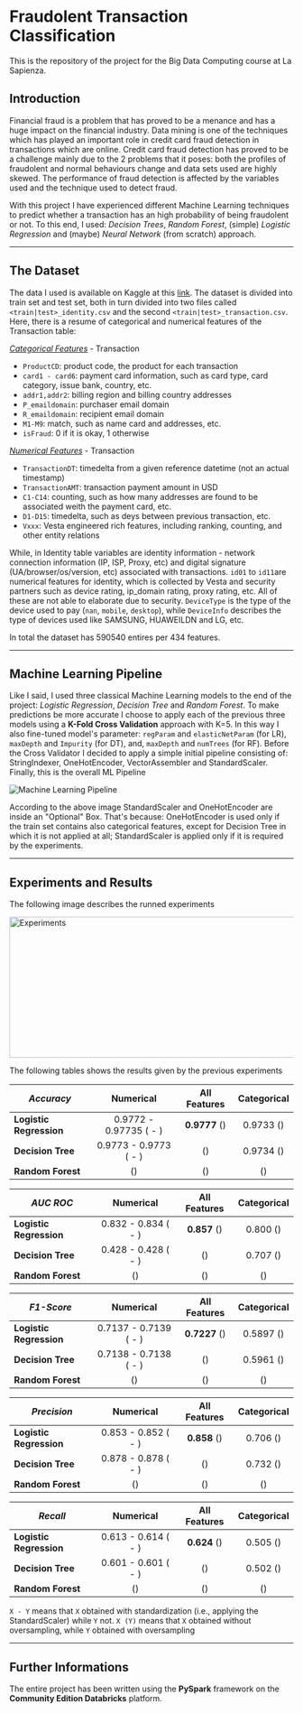 # Fraudolent Transaction Classification

This is the repository of the project for the Big Data Computing course at La Sapienza.

## Introduction

Financial fraud is a problem that has proved to be a menance and has a huge impact on the financial industry. Data mining is one of the techniques which has played an important role in credit card fraud detection in transactions which are online. Credit card fraud detection has proved to be a challenge mainly due to the 2 problems that it poses: both the profiles of fraudolent and normal behaviours change and data sets used are highly skewed. The performance of fraud detection is affected by the variables used and the technique used to detect fraud.

With this project I have experienced different Machine Learning techniques to predict whether a transaction has an high probability of being fraudolent or not. To this end, I used: *Decision Trees*, *Random Forest*, (simple) *Logistic Regression* and (maybe) *Neural Network* (from scratch) approach. 

---

## The Dataset

The data I used is available on Kaggle at this [link](https://www.kaggle.com/c/ieee-fraud-detection). The dataset is divided into train set and test set, both in turn divided into two files called `<train|test>_identity.csv` and the second `<train|test>_transaction.csv`. Here, there is a resume of categorical and numerical features of the Transaction table:

<ins>*Categorical Features*</ins> - Transaction

- `ProductCD`: product code, the product for each transaction
- `card1 - card6`: payment card information, such as card type, card category, issue bank, country, etc.
- `addr1,addr2`: billing region and billing country addresses
- `P_emaildomain`: purchaser email domain
- `R_emaildomain`: recipient email domain
- `M1-M9`: match, such as name card and addresses, etc.
- `isFraud`: 0 if it is okay, 1 otherwise

<ins>*Numerical Features*</ins> - Transaction

- `TransactionDT`: timedelta from a given reference datetime (not an actual timestamp)
- `TransactionAMT`: transaction payment amount in USD
- `C1-C14`: counting, such as how many addresses are found to be associated weith the payment card, etc.
- `D1-D15`: timedelta, such as deys between previous transaction, etc.
- `Vxxx`: Vesta engineered rich features, including ranking, counting, and other entity relations

While, in Identity table variables are identity information - network connection information (IP, ISP, Proxy, etc) and digital signature (UA/browser/os/version, etc) associated with transactions. `id01` to `id11`are numerical features for identity, which is collected by Vesta and security partners such as device rating, ip_domain rating, proxy rating, etc. All of these are not able to elaborate due to security. `DeviceType` is the type of the device used to pay (`nan`, `mobile`, `desktop`), while `DeviceInfo` describes the type of devices used like SAMSUNG, HUAWEILDN and LG, etc. 

In total the dataset has 590540 entires per 434 features.

---

## Machine Learning Pipeline

Like I said, I used three classical Machine Learning models to the end of the project: *Logistic Regression*, *Decision Tree* and *Random Forest*. To make predictions be more accurate I choose to apply each of the previous three models using a **K-Fold Cross Validation** approach with K=5. In this way I also fine-tuned model's parameter: `regParam` and `elasticNetParam` (for LR), `maxDepth` and `Impurity` (for DT), and, `maxDepth` and `numTrees` (for RF). Before the Cross Validator I decided to apply a simple initial pipeline consisting of: StringIndexer, OneHotEncoder, VectorAssembler and StandardScaler. Finally, this is the overall ML Pipeline

<img src="https://i.imgur.com/JZlw5iE.png" alt="Machine Learning Pipeline" />

According to the above image StandardScaler and OneHotEncoder are inside an "Optional" Box. That's because: OneHotEncoder is used only if the train set contains also categorical features, except for Decision Tree in which it is not applied at all; StandardScaler is applied only if it is required by the experiments.

---

## Experiments and Results

The following image describes the runned experiments

<img src="https://i.imgur.com/KsJRO2H.png" alt="Experiments" width=550 height=250/>

The following tables shows the results given by the previous experiments

|        *Accuracy*       |  **Numerical**  | **All Features** | **Categorical** |
|-------------------------|:---------------:|:----------------:|:---------------:|
| **Logistic Regression** | 0.9772 - 0.97735 ( - )|   **0.9777** ()|      0.9733 () |
| **Decision Tree**       | 0.9773 - 0.9773  ( - )|              ()|      0.9734 () |
| **Random Forest**       |       ()          |   ()                | ()                 |

|        *AUC ROC*       |  **Numerical**  | **All Features** | **Categorical** |
|-------------------------|:---------------:|:----------------:|:---------------:|
| **Logistic Regression** | 0.832 - 0.834 ( - )|   **0.857** ()|      0.800 () |
| **Decision Tree**       | 0.428 - 0.428  ( - )|              ()|      0.707 () |
| **Random Forest**       |       ()          |   ()                | ()                 |

|        *F1-Score*       |  **Numerical**  | **All Features** | **Categorical** |
|-------------------------|:---------------:|:----------------:|:---------------:|
| **Logistic Regression** | 0.7137 - 0.7139 ( - )|   **0.7227** ()|      0.5897 () |
| **Decision Tree**       | 0.7138 - 0.7138  ( - )|              ()|      0.5961 () |
| **Random Forest**       |       ()          |   ()                | ()                 |

|        *Precision*       |  **Numerical**  | **All Features** | **Categorical** |
|-------------------------|:---------------:|:----------------:|:---------------:|
| **Logistic Regression** | 0.853 - 0.852 ( - )|   **0.858** ()|      0.706 () |
| **Decision Tree**       | 0.878 - 0.878  ( - )|              ()|      0.732 () |
| **Random Forest**       |       ()          |   ()                | ()                 |

|        *Recall*       |  **Numerical**  | **All Features** | **Categorical** |
|-------------------------|:---------------:|:----------------:|:---------------:|
| **Logistic Regression** | 0.613 - 0.614 ( - )|   **0.624** ()|      0.505 () |
| **Decision Tree**       | 0.601 - 0.601  ( - )|              ()|      0.502 () |
| **Random Forest**       |       ()          |   ()                | ()                 |

`X - Y` means that `X` obtained with standardization (i.e., applying the StandardScaler) while `Y` not.
`X (Y)` means that `X` obtained without oversampling, while `Y` obtained with oversampling

---

## Further Informations

The entire project has been written using the **PySpark** framework on the **Community Edition Databricks** platform.